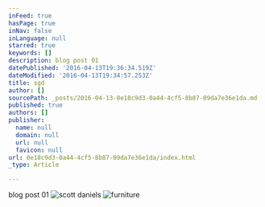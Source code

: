 ```yaml
---
inFeed: true
hasPage: true
inNav: false
inLanguage: null
starred: true
keywords: []
description: blog post 01
datePublished: '2016-04-13T19:36:34.519Z'
dateModified: '2016-04-13T19:34:57.253Z'
title: sgd
author: []
sourcePath: _posts/2016-04-13-0e18c9d3-0a44-4cf5-8b87-09da7e36e1da.md
published: true
authors: []
publisher:
  name: null
  domain: null
  url: null
  favicon: null
url: 0e18c9d3-0a44-4cf5-8b87-09da7e36e1da/index.html
_type: Article

---
```

blog post 01
![scott daniels](https://s3-us-west-2.amazonaws.com/the-grid-img/p/11ec5bde24d187725b51eee4f7a9a8d1a88d6a36.jpg)
![furniture](https://s3-us-west-2.amazonaws.com/the-grid-img/p/70ee75e1b7b1ebcd7097a90def0b573dc14e0399.jpg)